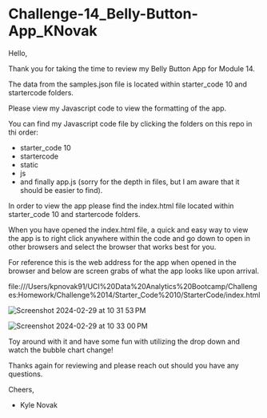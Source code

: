 # Challenge-14_Belly-Button-App_KNovak

Hello,

Thank you for taking the time to review my Belly Button App for Module 14.

The data from the samples.json file is located within starter_code 10 and startercode folders.

Please view my Javascript code to view the formatting of the app.

You can find my Javascript code file by clicking the folders on this repo in thi order:
- starter_code 10
- startercode
- static
- js
- and finally app.js (sorry for the depth in files, but I am aware that it should be easier to find).

In order to view the app please find the index.html file located within starter_code 10 and startercode folders.

When you have opened the index.html file, a quick and easy way to view the app is to right click anywhere within the code and go down to open in other browsers and select the browser that works best for you.

For reference this is the web address for the app when opened in the browser and below are screen grabs of what the app looks like upon arrival.

  file:///Users/kpnovak91/UCI%20Data%20Analytics%20Bootcamp/Challenges:Homework/Challenge%2014/Starter_Code%2010/StarterCode/index.html

![Screenshot 2024-02-29 at 10 31 53 PM](https://github.com/NovaKyle91/Challenge-14_Belly-Button-App_KNovak/assets/145889239/c212c64e-e5d3-44f6-8cf9-651e7dc7fa6b)

![Screenshot 2024-02-29 at 10 33 00 PM](https://github.com/NovaKyle91/Challenge-14_Belly-Button-App_KNovak/assets/145889239/cbe2505c-321b-47e1-a5a1-f45dde335ab0)

Toy around with it and have some fun with utilizing the drop down and watch the bubble chart change!

Thanks again for reviewing and please reach out should you have any questions.

Cheers,
- Kyle Novak
